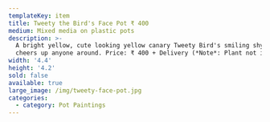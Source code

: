 ```yaml
---
templateKey: item
title: Tweety the Bird's Face Pot ₹ 400
medium: Mixed media on plastic pots
description: >-
  A bright yellow, cute looking yellow canary Tweety Bird's smiling shy face
  cheers up anyone around. Price: ₹ 400 + Delivery (*Note*: Plant not included)
width: '4.4'
height: '4.2'
sold: false
available: true
large_image: /img/tweety-face-pot.jpg
categories:
  - category: Pot Paintings
---
```


